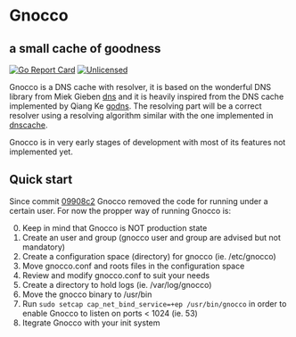 # Gnocco
## a small cache of goodness

[![Go Report Card](https://goreportcard.com/badge/github.com/darvaza-proxy/gnocco)](https://goreportcard.com/report/github.com/darvaza-proxy/gnocco)
[![Unlicensed](https://img.shields.io/badge/license-Unlicense-blue.svg)](https://github.com/darvaza-proxy/gnocco/blob/master/UNLICENSE)

Gnocco is a DNS cache with resolver, it is based on the wonderful DNS library from Miek Gieben
[dns](https://github.com/miekg/dns) and it is heavily inspired from the DNS cache implemented
by Qiang Ke [godns](https://github.com/kenshinx/godns).
The resolving part will be a correct resolver using a resolving algorithm similar with the one implemented
in [dnscache](http://cr.yp.to/djbdns/dnscache.html).

Gnocco is in very early stages of development with most of its features not implemented yet.

## Quick start
Since commit [09908c2](https://github.com/darvaza-proxy/gnocco/commit/09908c25aa2acd05b93b68d041ee4959cccf80a7) Gnocco removed the code for running under a certain user.
For now the propper way of running Gnocco is:

0. Keep in mind that Gnocco is NOT production state
1. Create an user and group (gnocco user and group are advised but not mandatory)
2. Create a configuration space (directory) for gnocco (ie. /etc/gnocco)
3. Move gnocco.conf and roots files in the configuration space
4. Review and modify gnocco.conf to suit your needs
5. Create a directory to hold logs (ie. /var/log/gnocco)
6. Move the gnocco binary to /usr/bin
7. Run `sudo setcap cap_net_bind_service=+ep /usr/bin/gnocco` in order to enable Gnocco to listen on ports &lt; 1024 (ie. 53)
8. Itegrate Gnocco with your init system
